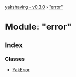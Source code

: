 [yakshaving - v0.3.0](../README.md) › ["error"](_error_.md)

# Module: "error"

## Index

### Classes

* [YakError](../classes/_error_.yakerror.md)
